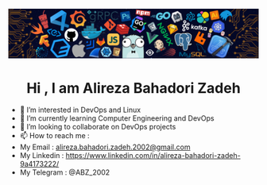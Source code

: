 ![Github Banner](https://github.com/Jaydeep-Yadav/Jaydeep-Yadav/blob/main/banner.png)
<h1 align="center">Hi , I am Alireza Bahadori Zadeh </h1>

- 👀 I’m interested in DevOps and Linux
- 🌱 I’m currently learning Computer Engineering and DevOps
- 💞️ I’m looking to collaborate on DevOps projects
- 📫 How to reach me :
- My Email : alireza.bahadori.zadeh.2002@gmail.com
- My Linkedin : https://www.linkedin.com/in/alireza-bahadori-zadeh-9a4173222/
- My Telegram : @ABZ_2002
<!---
AlirezaBahadoriZadeh2002/AlirezaBahadoriZadeh2002 is a ✨ special ✨ repository because its `README.md` (this file) appears on your GitHub profile.
You can click the Preview link to take a look at your changes.
--->
